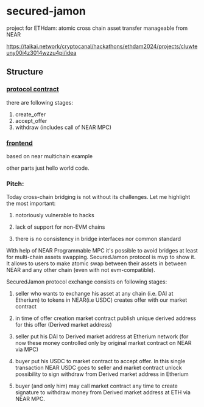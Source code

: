 # secured-jamon
project for ETHdam: atomic cross chain asset transfer manageable from NEAR

https://taikai.network/cryptocanal/hackathons/ethdam2024/projects/cluwteuny00i4z3014wzzu4pi/idea

## Structure

### [protocol contract](https://github.com/sergmiller/secured-jamon/blob/main/research/hamon-contract/src/contract.ts)
there are following stages:
1. create_offer
2. accept_offer
3. withdraw (includes call of NEAR MPC)

### [frontend](https://github.com/sergmiller/secured-jamon/tree/main/frontend)
based on near multichain example

other parts just hello world code.


### Pitch:

Today cross-chain bridging is not without its challenges. Let me highlight the most important:

1) notoriously vulnerable to hacks

2) lack of support for non-EVM chains

3) there is no consistency in bridge interfaces nor common standard

With help of NEAR Programmable MPC it's possible to avoid bridges at least for multi-chain assets swapping. SecuredJamon protocol is mvp to show it. It allows to users to make atomic swap between their assets in between NEAR and any other chain (even with not evm-compatible).

SecuredJamon protocol exchange consists on following stages:

1) seller who wants to exchange his asset at any chain (i.e. DAI at Etherium) to tokens in NEAR(i.e USDC) creates offer with our market contract

2) in time of offer creation market contract publish unique derived address for this offer (Derived market address)

3) seller put his DAI to Derived market address at Etherium network (for now these money controlled only by original market contract on NEAR via MPC)

4) buyer put his USDC to market contract to accept offer. In this single transaction NEAR USDC goes to seller and market contract unlock possibility to sign withdraw from Derived market address in Etherium

5) buyer (and only him) may call market contract any time to create signature to withdraw money from Derived market address at ETH via NEAR MPC.


